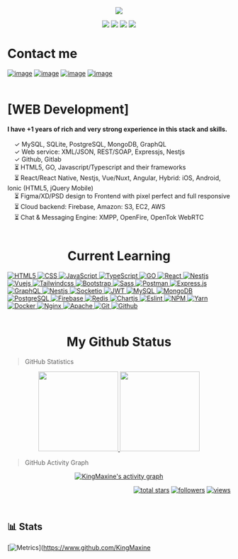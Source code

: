 <p align="center">
  <a href="https://github.com/IlliaButenko"><img src="https://readme-typing-svg.herokuapp.com/?lines=Student%20developer;Learning%20Web%20Development;1%2B%20years%20of%20rich%20experience;Always%20learning%20new%20tech&font=Pacifico&center=true&width=650&height=120&color=58a6ff&vCenter=true&size=45%22"></a>
</p>

<p align="center">
<img src="https://img.shields.io/github/followers/KingMaxine?style=social">
<img src="https://img.shields.io/twitter/follow/kingmaxine?style=flat">
  <img src="https://img.shields.io/static/v1?label=%E2%98%80%EF%B8%8F&message=Student&style=style=flat&color=red">
 <img src="https://img.shields.io/static/v1?label=%F0%9F%8C%99&message=Love%20coding&style=style=flat&color=blue">
</p>

<h1>Contact me</h1>

[![image](https://img.shields.io/badge/Gmail-D14836?style=for-the-badge&logo=gmail&logoColor=white)](mailto:davidbiala04@gmail.com)
[![image](https://img.shields.io/badge/Twitter-3390ec?style=for-the-badge&logo=twitter&logoColor=white)](https://twitter.com/)
[![image](https://img.shields.io/badge/Telegram-3390ec?style=for-the-badge&logo=telegram&logoColor=white)](https://t.me/KingMaxine)
[![image](https://img.shields.io/badge/Linkedin-0078d4?style=for-the-badge&logo=linkedin&logoColor=white)](https://linkedin.com/)
<br/>
<br/>

<h1>[WEB Development]</h1>
<b>I have +1 years of rich and very strong experience in this stack and skills.</b><br>
<br>&nbsp; &nbsp; ✓ MySQL, SQLite, PostgreSQL, MongoDB, GraphQL
<br>&nbsp; &nbsp; ✓ Web service: XML/JSON, REST/SOAP, Expressjs, Nestjs
<br>&nbsp; &nbsp; ✓ Github, Gitlab
<br>&nbsp; &nbsp; ⏳ HTML5, GO, Javascript/Typescript and their frameworks
<br>&nbsp; &nbsp; ⏳ React/React Native, Nestjs, Vue/Nuxt, Angular, Hybrid: iOS, Android, Ionic (HTML5, jQuery Mobile)
<br>&nbsp; &nbsp; ⏳ Figma/XD/PSD design to Frontend with pixel perfect and full responsive
<br>&nbsp; &nbsp; ⏳ Cloud backend: Firebase, Amazon: S3, EC2, AWS
<br>&nbsp; &nbsp; ⏳ Chat & Messaging Engine: XMPP, OpenFire, OpenTok WebRTC
<br/>
<br/>
<h1 align="center">Current Learning</h1>

<div>
<a href="https://github.com/KingMaxine">
    <img alt="HTML5" src="https://img.shields.io/badge/Html5-%23E34F26.svg?style=flat&logo=html5&logoColor=white" />
  </a>
<a href="https://github.com/KingMaxine">
    <img alt="CSS" src="https://img.shields.io/badge/Css3-%231572B6.svg?style=flat&logo=css3&logoColor=white" />
  </a>
  <a href="https://github.com/KingMaxine">
    <img alt="JavaScript" src="https://img.shields.io/badge/JavaScript-323330?style=flat&logo=javascript&logoColor=F7DF1E" />
  </a>
  <a href="https://github.com/KingMaxine">
   <img alt="TypeScript" src="https://img.shields.io/badge/TypeScript-007ACC?style=flat&logo=typescript&logoColor=white" />
  </a>
  <a href="https://github.com/KingMaxine">
    <img alt="GO" src="https://img.shields.io/badge/Go-%2300ADD8.svg?style=flat&logo=go&logoColor=white" />
  </a>
  <a href="https://github.com/KingMaxine">
    <img alt="React" src="https://img.shields.io/badge/React.js-%2320232a.svg?style=flat-square&logo=react&logoColor=%2361DAFB" />
  </a>
<a href="https://github.com/KingMaxine">
    <img alt="Nestjs" src="https://img.shields.io/badge/Next.js-black?style=flat-square&logo=next.js&logoColor=white" />
  </a>
  <a href="https://github.com/KingMaxine">
    <img alt="Vuejs" src="https://img.shields.io/badge/Vue.js-%2335495e.svg?style=flat-square&logo=vuedotjs&logoColor=%234FC08D" />
  </a>
  <a href="https://github.com/KingMaxine">
    <img alt="Tailwindcss" src="https://img.shields.io/badge/Tailwindcss-%2338B2AC.svg?style=flat&logo=tailwind-css&logoColor=white" />
  </a>
  <a href="https://github.com/KingMaxine">
    <img alt="Bootstrap" src="https://img.shields.io/badge/Bootstrap-%23563D7C.svg?style=flat&logo=bootstrap&logoColor=white" />
  </a>
  <a href="https://github.com/KingMaxine">
     <img alt="Sass" src="https://img.shields.io/badge/-Sass-CC6699?style=flat&logo=sass&logoColor=white" />
  </a>
  <a href="https://github.com/KingMaxine">
    <img alt="Postman" src="https://img.shields.io/badge/Postman-FF6C37?style=flat&logo=postman&logoColor=white" />
  </a>
<a href="https://github.com/KingMaxine">
   <img alt="Express.js" src="https://img.shields.io/badge/Express.js-80a50e?style=flat&logo=express&logoColor=white" />
  </a>
<a href="https://github.com/KingMaxine">
    <img alt="GraphQL" src="https://img.shields.io/badge/-GraphQL-E10098?style=flat&logo=graphql&logoColor=white" />
  </a>
  <a href="https://github.com/KingMaxine">
    <img alt="Nestjs" src="https://img.shields.io/badge/Nest.js-%23E0234E.svg?style=flat&logo=nestjs&logoColor=white" />
  </a>
    <a href="https://github.com/KingMaxine">
    <img alt="Socketio" src="https://img.shields.io/badge/Socket.io-black?style=flat&logo=socket.io&badgeColor=010101" />
  </a>
   <a href="https://github.com/KingMaxine">
    <img alt="JWT" src="https://img.shields.io/badge/Jwt-black?style=flat&logo=JSON%20web%20tokens" />
  </a>
   <a href="https://github.com/KingMaxine">
    <img alt="MySQL" src="https://img.shields.io/badge/-MySql-0f69a9?style=flat&logo=mysql&logoColor=white" />
  </a>
   <a href="https://github.com/KingMaxine">
     <img alt="MongoDB" src="https://img.shields.io/badge/-MongoDB-13aa52?style=flat&logo=mongodb&logoColor=white" />
  </a>
   <a href="https://github.com/KingMaxine">
  <img alt="PostgreSQL" src="https://img.shields.io/badge/PostgreSQL-316192?style=flat&logo=postgresql&logoColor=white" />
  </a>
   <a href="https://github.com/KingMaxine">
    <img alt="Firebase" src="https://img.shields.io/badge/Firebase-%23039BE5.svg?style=flat&logo=firebase" />
  </a>
   <a href="https://github.com/KingMaxine">
<img alt="Redis" src="https://img.shields.io/badge/Redis-%23DD0031.svg?style=flat&logo=redis&logoColor=white" />
  </a>
   <a href="https://github.com/KingMaxine">
    <img alt="Chartjs" src="https://img.shields.io/badge/Chart.js-F5788D.svg?style=flat&logo=chart.js&logoColor=white" />
  </a>
  <a href="https://github.com/KingMaxine">
    <img alt="Eslint" src="https://img.shields.io/badge/eslint-4B3263?style=flat&logo=eslint&logoColor=white" />
  </a>
  <a href="https://github.com/KingMaxine">
    <img alt="NPM" src="https://img.shields.io/badge/npm-%23000000.svg?style=flat&logo=npm&logoColor=white" />
  </a>
  <a href="https://github.com/KingMaxine">
    <img alt="Yarn" src="https://img.shields.io/badge/yarn-%232C8EBB.svg?style=flat&logo=yarn&logoColor=white"/>
  </a>
  <a href="https://github.com/KingMaxine">
    <img alt="Docker" src="https://img.shields.io/badge/Docker-%230db7ed.svg?style=flat&logo=docker&logoColor=white" />
  </a>
  <a href="https://github.com/KingMaxine">
    <img alt="Nginx" src="https://img.shields.io/badge/Nginx-%23009639.svg?style=flat&logo=nginx&logoColor=white" />
  </a>
   <a href="https://github.com/KingMaxine">
    <img alt="Apache" src="https://img.shields.io/badge/Apache-%23D42029.svg?style=flat&logo=apache&logoColor=white" />
  </a>
   <a href="https://github.com/KingMaxine">
    <img alt="Git" src="https://img.shields.io/badge/-Git-F05032?style=flat&logo=git&logoColor=white" />
  </a>
   <a href="https://github.com/KingMaxine">
    <img alt="Github" src="https://img.shields.io/badge/-GitHub-181717?style=flat&logo=github" />
  </a>
</div>
<br/>
<h1 align="center">My Github Status </h1>

> GitHub Statistics

<p align="center">
    <a href="https://github.com/IlliaButenko">
      <img height="180em" src="https://github-readme-stats-eight-theta.vercel.app/api?username=KingMaxine&show_icons=true&theme=algolia&include_all_commits=true&count_private=true"/>
      <img height="180em" src="https://github-readme-stats-eight-theta.vercel.app/api/top-langs/?username=KingMaxine&layout=compact&langs_count=8&theme=algolia"/>
    </a>
</p>

> GitHub Activity Graph

<!-- https://github.com/ashutosh00710/github-readme-activity-graph -->
<p align="center">
<a href="https://github.com/KingMaxine/KingMaxine"><img alt="KingMaxine's activity graph" src="https://github-readme-streak-stats.herokuapp.com/?user=Kingmaxine&theme=dark&hide_border=false" /></a>
</p>

<p align="right">
  <a href="https://github.com/KingMaxine?tab=repositories&sort=stargazers">
    <img alt="total stars" title="Total stars on GitHub" src="https://custom-icon-badges.herokuapp.com/badge/dynamic/json?logo=star&color=55960c&labelColor=488207&label=Stars&style=for-the-badge&query=%24.stars&url=https://api.github-star-counter.workers.dev/user/KingMaxine"/></a>
  <a href="https://github.com/KingMaxine?tab=followers">
    <img alt="followers" title="Follow me on Github" src="https://custom-icon-badges.herokuapp.com/github/followers/KingMaxine?color=236ad3&labelColor=1155ba&style=for-the-badge&logo=person-add&label=Follow&logoColor=white"/></a>
  <a href="https://github.com/KingMaxine">
    <img alt="views" title="GitHub profile views" src="https://shields-io-visitor-counter.herokuapp.com/badge?page=KingMaxine&style=for-the-badge"/></a>
</p>
<br />

## 📊 Stats
[![Metrics](https://metrics.lecoq.io/KingMaxine?template=classic&base.header=0&base.metadata=0&isocalendar=1&languages=1&people=1&isocalendar.duration=half-year&languages.limit=8&languages.sections=most-used&languages.colors=github&languages.threshold=0%25&languages.indepth=false&languages.recent.load=300&languages.recent.days=14&people.limit=24&people.size=28&people.types=followers%2C%20following&people.identicons=false&people.shuffle=false&config.timezone=Asia%2FCalcutta)](https://www.github.com/KingMaxine
